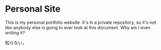 # Personal Site

This is my personal portfolio website. It's in a private repository, so it's not
like anybody else is going to ever look at this document. Why am I even writing
it?

知らない。